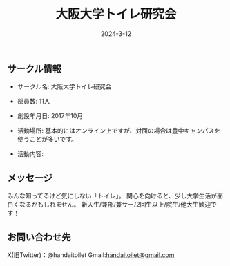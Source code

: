 ﻿---
title: '大阪大学トイレ研究会'
excerpt: ''
date: '2024-3-12'
iconImage: '/assets/004/icon.png'
coverImage: '/assets/004/cover.jpg'
ogImage:
  url: '/assets/004/icon.png'
tags:
  - 'サークル'
  - '活動中'
---

## サークル情報
- サークル名: 大阪大学トイレ研究会
- 部員数: 11人
- 創設年月日: 2017年10月
- 活動場所: 基本的にはオンライン上ですが、対面の場合は豊中キャンパスを使うことが多いです。

- 活動内容:

## メッセージ
みんな知ってるけど気にしない「トイレ」。 関心を向けると、少し大学生活が面白くなるかもしれません。 新入生/兼部/兼サー/2回生以上/院生/他大生歓迎です！

## お問い合わせ先
X(旧Twitter)：@handaitoilet
Gmail:handaitoilet@gmail.com

